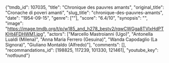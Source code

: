 {"tmdb_id": 107035, "title": "Chronique des pauvres amants", "original_title": "Cronache di poveri amanti", "slug_title": "chronique-des-pauvres-amants", "date": "1954-09-15", "genre": [""], "score": "6.4/10", "synopsis": "", "image": "https://image.tmdb.org/t/p/w185_and_h278_bestv2/rqwCWGga8TVIxHdPTKHt4FDHWM1.jpg", "actors": ["Marcello Mastroianni (Ugo)", "Antonella Lualdi (Milena)", "Anna Maria Ferrero (Gesuina)", "Wanda Capodaglio (La Signora)", "Giuliano Montaldo (Alfredo)"], "comments": [], "recommandations_id": [198825, 117239, 101330, 121461], "youtube_key": "notfound"}
